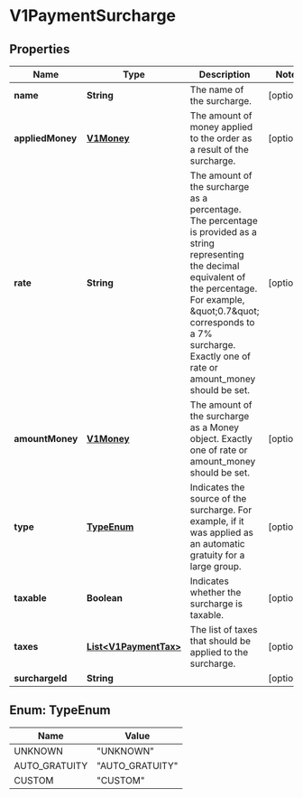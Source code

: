 
# V1PaymentSurcharge

## Properties
Name | Type | Description | Notes
------------ | ------------- | ------------- | -------------
**name** | **String** | The name of the surcharge. |  [optional]
**appliedMoney** | [**V1Money**](V1Money.md) | The amount of money applied to the order as a result of the surcharge. |  [optional]
**rate** | **String** | The amount of the surcharge as a percentage. The percentage is provided as a string representing the decimal equivalent of the percentage. For example, \&quot;0.7\&quot; corresponds to a 7% surcharge. Exactly one of rate or amount_money should be set. |  [optional]
**amountMoney** | [**V1Money**](V1Money.md) | The amount of the surcharge as a Money object. Exactly one of rate or amount_money should be set. |  [optional]
**type** | [**TypeEnum**](#TypeEnum) | Indicates the source of the surcharge. For example, if it was applied as an automatic gratuity for a large group. |  [optional]
**taxable** | **Boolean** | Indicates whether the surcharge is taxable. |  [optional]
**taxes** | [**List&lt;V1PaymentTax&gt;**](V1PaymentTax.md) | The list of taxes that should be applied to the surcharge. |  [optional]
**surchargeId** | **String** |  |  [optional]


<a name="TypeEnum"></a>
## Enum: TypeEnum
Name | Value
---- | -----
UNKNOWN | &quot;UNKNOWN&quot;
AUTO_GRATUITY | &quot;AUTO_GRATUITY&quot;
CUSTOM | &quot;CUSTOM&quot;



